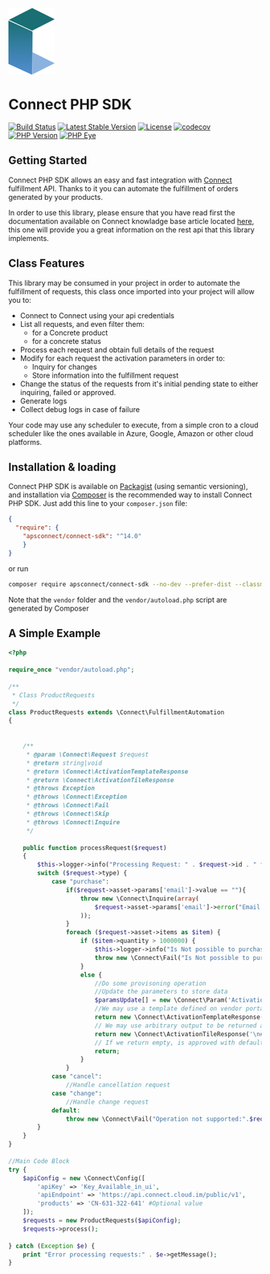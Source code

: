 ![Connect PHP SDK](./assets/connect-logo.png)

# Connect PHP SDK

[![Build Status](https://travis-ci.com/ingrammicro/connect-php-sdk.svg?branch=master)](https://travis-ci.com/ingrammicro/connect-php-sdk) [![Latest Stable Version](https://poser.pugx.org/apsconnect/connect-sdk/v/stable)](https://packagist.org/packages/apsconnect/connect-sdk) [![License](https://poser.pugx.org/apsconnect/connect-sdk/license)](https://packagist.org/packages/apsconnect/connect-sdk) [![codecov](https://codecov.io/gh/ingrammicro/connect-php-sdk/branch/master/graph/badge.svg)](https://codecov.io/gh/ingrammicro/connect-php-sdk)
[![PHP Version](https://img.shields.io/packagist/php-v/apsconnect/connect-sdk.svg?style=flat&branch=master)](https://packagist.org/packages/apsconnect/connect-sdk)
[![PHP Eye](https://img.shields.io/php-eye/apsconnect/connect-sdk.svg?style=flat&branch=master&label=PHP-Eye%20tested)](https://php-eye.com/package/apsconnect/connect-sdk)

## Getting Started
Connect PHP SDK allows an easy and fast integration with [Connect](http://connect.cloud.im/) fulfillment API. Thanks to it you can automate the fulfillment of orders generated by your products.

In order to use this library, please ensure that you have read first the documentation available on Connect knowladge base article located [here](http://help.vendor.connect.cloud.im/support/solutions/articles/43000030735-fulfillment-management-module), this one will provide you a great information on the rest api that this library implements.

## Class Features

This library may be consumed in your project in order to automate the fulfillment of requests, this class once imported into your project will allow you to:

- Connect to Connect using your api credentials
- List all requests, and even filter them:
    - for a Concrete product
    - for a concrete status
- Process each request and obtain full details of the request
- Modify for each request the activation parameters in order to:
    - Inquiry for changes
    - Store information into the fulfillment request
- Change the status of the requests from it's initial pending state to either inquiring, failed or approved.
- Generate logs
- Collect debug logs in case of failure

Your code may use any scheduler to execute, from a simple cron to a cloud scheduler like the ones available in Azure, Google, Amazon or other cloud platforms.

## Installation & loading
Connect PHP SDK is available on [Packagist](https://packagist.org/packages/apsconnect/connect-sdk) (using semantic versioning), and installation via [Composer](https://getcomposer.org) is the recommended way to install Connect PHP SDK. Just add this line to your `composer.json` file:

```json
{
  "require": {
    "apsconnect/connect-sdk": "^14.0"
    }
}
```

or run

```sh
composer require apsconnect/connect-sdk --no-dev --prefer-dist --classmap-authoritative
```

Note that the `vendor` folder and the `vendor/autoload.php` script are generated by Composer

## A Simple Example

```php
<?php

require_once "vendor/autoload.php";

/**
 * Class ProductRequests
 */
class ProductRequests extends \Connect\FulfillmentAutomation
{
    

    /**
     * @param \Connect\Request $request
     * @return string|void
     * @return \Connect\ActivationTemplateResponse
     * @return \Connect\ActivationTileResponse  
     * @throws Exception
     * @throws \Connect\Exception
     * @throws \Connect\Fail
     * @throws \Connect\Skip
     * @throws \Connect\Inquire   
     */
    
    public function processRequest($request)
    {
        $this->logger->info("Processing Request: " . $request->id . " for asset: " . $request->asset->id);
        switch ($request->type) {
            case "purchase":
                if($request->asset->params['email']->value == ""){
                    throw new \Connect\Inquire(array(
                        $request->asset->params['email']->error("Email address has not been provided, please provide one")
                    ));
                }
                foreach ($request->asset->items as $item) {
                    if ($item->quantity > 1000000) {
                        $this->logger->info("Is Not possible to purchase product " . $item->id . " more than 1000000 time, requested: " . $item->quantity);
                        throw new \Connect\Fail("Is Not possible to purchase product " . $item->id . " more than 1000000 time, requested: " . $item->quantity);
                    }
                    else {
                        //Do some provisoning operation
                        //Update the parameters to store data
                        $paramsUpdate[] = new \Connect\Param('ActivationKey', 'somevalue');
                        //We may use a template defined on vendor portal as activation response, this will be what customer sees on panel
                        return new \Connect\ActivationTemplateResponse("TL-497-535-242");
                        // We may use arbitrary output to be returned as approval, this will be seen on customer panel. Please see that output must be in markup format
                        return new \Connect\ActivationTileResponse('\n# Welcome to Fallball!\n\nYes, you decided to have an account in our amazing service!\n\n');
                        // If we return empty, is approved with default message
                        return;
                    }
                }
            case "cancel":
                //Handle cancellation request
            case "change":
                //Handle change request
            default:
                throw new \Connect\Fail("Operation not supported:".$request->type);
        }
    }
}

//Main Code Block
try {
    $apiConfig = new \Connect\Config([
        'apiKey' => 'Key_Available_in_ui',
        'apiEndpoint' => 'https://api.connect.cloud.im/public/v1',
        'products' => 'CN-631-322-641' #Optional value
    ]);
    $requests = new ProductRequests($apiConfig);
    $requests->process();
    
} catch (Exception $e) {
    print "Error processing requests:" . $e->getMessage();
}
```
